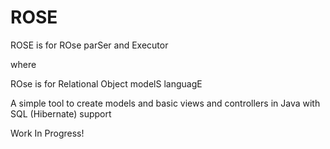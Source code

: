 # ROSE

ROSE is for ROse parSer and Executor

where

ROse is for Relational Object modelS languagE


A simple tool to create models and basic views and controllers in Java with SQL (Hibernate) support


Work In Progress!
